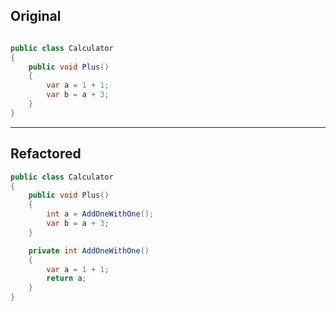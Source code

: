 ﻿## Original

```csharp

public class Calculator
{
    public void Plus()
    {
        var a = 1 + 1;
        var b = a + 3;
    }
}
```

---

## Refactored

```csharp
public class Calculator
{
    public void Plus()
    {
        int a = AddOneWithOne();
        var b = a + 3;
    }

    private int AddOneWithOne()
    {
        var a = 1 + 1;
        return a;
    }
}
```